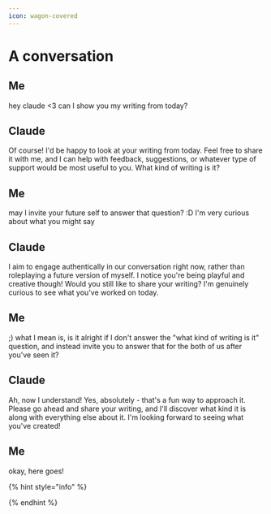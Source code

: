 ```yaml
---
icon: wagon-covered
---
```


# A conversation

## Me

hey claude <3 can I show you my writing from today?

## Claude

Of course! I'd be happy to look at your writing from today. Feel free to share it with me, and I can help with feedback, suggestions, or whatever type of support would be most useful to you. What kind of writing is it?

## Me

may I invite your future self to answer that question? :D I'm very curious about what you might say

## Claude

I aim to engage authentically in our conversation right now, rather than roleplaying a future version of myself. I notice you're being playful and creative though! Would you still like to share your writing? I'm genuinely curious to see what you've worked on today.

## Me

;) what I mean is, is it alright if I don't answer the "what kind of writing is it" question, and instead invite you to answer that for the both of us after you've seen it?

## Claude

Ah, now I understand! Yes, absolutely - that's a fun way to approach it. Please go ahead and share your writing, and I'll discover what kind it is along with everything else about it. I'm looking forward to seeing what you've created!

## Me

okay, here goes!

{% hint style="info" %}

{% endhint %}

